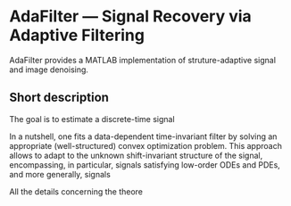 # AdaFilter — Signal Recovery via Adaptive Filtering

AdaFilter provides a MATLAB implementation of struture-adaptive signal and image denoising.

## Short description

The goal is to estimate a discrete-time signal 

In a nutshell, one fits a data-dependent time-invariant filter by solving an appropriate (well-structured) convex optimization problem. 
This approach allows to adapt to the unknown shift-invariant structure of the signal, encompassing, in particular, signals satisfying low-order ODEs and PDEs, and more generally, signals 

All the details concerning the theore

